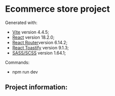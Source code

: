 # Ecommerce store project

Generated with:
 - [Vite](https://vitejs.dev/) version 4.4.5;
 - [React](https://legacy.reactjs.org/versions/) version 18.2.0;
 - [React Router](https://reactrouter.com/en/main)version 6.14.2;
 - [React Toastify](https://www.npmjs.com/package/react-toastify) version 9.1.3;
 - [SASS/SCSS](https://sass-lang.com/documentation/syntax/) version 1.64.1;

Commands:
- npm run dev 

## Project information:


